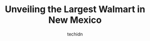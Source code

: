---
layout: ampstory
image: https://i0.wp.com/www.statenavi.com/wp-content/uploads/2023/05/walmart-supercenter-0-in-new-mexico-1685172453.png?resize=640,853
author: techidn
featured: false
description: If you happen to be in New Mexico, USA, and looking for a massive Walmart store to fulfill your shopping needs, youre in luck! Weve compiled a list of the top five Largest Walmart location
title: Unveiling the Largest Walmart in New Mexico
cover:
   title: Unveiling the Largest Walmart in New Mexico
   subtitle: STATENAVI
   background: https://www.statenavi.com/wp-content/uploads/2023/05/walmart-supercenter-0-in-new-mexico-1685172453.png

pages: 
 - layout: thirds
   top: <h1>#1 Walmart Supercenter</h1>
   bottom: "<p>They close at 9pm and havent updated the hours.</p>"
   background: https://www.statenavi.com/wp-content/uploads/2023/05/walmart-supercenter-1-in-new-mexico-1685172455.png
   backgroundblur: true
 - layout: thirds
   top: <h1>#2 Walmart Supercenter</h1>
   bottom: "<p>Security threatened to have me arrested and my dog taken away. Went here at a 7am to get some things for me and my dog. As I left the store I decided to walk my dog aroun</p>"
   background: https://www.statenavi.com/wp-content/uploads/2023/05/walmart-supercenter-2-in-new-mexico-1685172457.png
   cta:
      link: https://www.statenavi.com/unveiling-the-largest-walmart-in-new-mexico/
      text: Unveiling the Largest Walmart in New Mexico
 - layout: thirds
   top: <h1>#3 Walmart Supercenter</h1>
   bottom: "<p>10224 Coors Bypass NW, Albuquerque, NM 87114, United States</p>"
   background: https://www.statenavi.com/wp-content/uploads/2023/05/walmart-supercenter-3-in-new-mexico-1685172459.jpeg
   cta:
      link: https://www.statenavi.com/unveiling-the-largest-walmart-in-new-mexico/
      text: Unveiling the Largest Walmart in New Mexico
 - layout: thirds
   top: <h1>#4 Walmart Supercenter</h1>
   bottom: "<p>1550 S Valley Dr, Las Cruces, NM 88005, United States</p>"
   background: https://plus.unsplash.com/premium_photo-1664640458616-3c74f8cb4589?ixlib=rb-4.0.3&ixid=MnwxMjA3fDB8MHxwaG90by1wYWdlfHx8fGVufDB8fHx8&auto=format&fit=crop&w=640&h=853&q=80
   cta:
      link: https://www.statenavi.com/unveiling-the-largest-walmart-in-new-mexico/
      text: Unveiling the Largest Walmart in New Mexico
 - layout: thirds
   top: <h1>#5 Walmart Supercenter</h1>
   bottom: "<p>1650 W Maloney Ave, Gallup, NM 87301, United States</p>"
   background: https://images.unsplash.com/photo-1613843873231-1447db182f97?ixlib=rb-4.0.3&ixid=MnwxMjA3fDB8MHxwaG90by1wYWdlfHx8fGVufDB8fHx8&auto=format&fit=crop&w=640&h=853&q=80
   cta:
      link: https://www.statenavi.com/unveiling-the-largest-walmart-in-new-mexico/
      text: Unveiling the Largest Walmart in New Mexico
 - layout: thirds
   top: <h1>#6 Walmart Supercenter</h1>
   bottom: "<p>901 Unser Blvd SE, Rio Rancho, NM 87124, United States</p>"
   background: https://images.unsplash.com/photo-1574169208507-84376144848b?ixlib=rb-4.0.3&ixid=MnwxMjA3fDB8MHxwaG90by1wYWdlfHx8fGVufDB8fHx8&auto=format&fit=crop&w=640&h=853&q=80
   cta:
      link: https://www.statenavi.com/unveiling-the-largest-walmart-in-new-mexico/
      text: Unveiling the Largest Walmart in New Mexico
 - layout: thirds
   top: <h1>#7 Walmart Supercenter</h1>
   bottom: "<p>2250 Main St NW, Los Lunas, NM 87031, United States</p>"
   background: https://images.unsplash.com/photo-1547366785-564103df7e13?ixlib=rb-4.0.3&ixid=MnwxMjA3fDB8MHxwaG90by1wYWdlfHx8fGVufDB8fHx8&auto=format&fit=crop&w=640&h=853&q=80
   cta:
      link: https://www.statenavi.com/unveiling-the-largest-walmart-in-new-mexico/
      text: Unveiling the Largest Walmart in New Mexico
 - layout: thirds
   middle: Continue reading...
   background: https://images.unsplash.com/photo-1536745287225-21d689278fd1?ixlib=rb-4.0.3&ixid=MnwxMjA3fDB8MHxwaG90by1wYWdlfHx8fGVufDB8fHx8&auto=format&fit=crop&w=640&h=853&q=80
   cta:
      link: https://www.statenavi.com/unveiling-the-largest-walmart-in-new-mexico/
      text: Unveiling the Largest Walmart in New Mexico
      
---